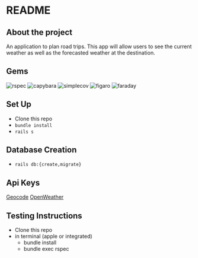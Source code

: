 # README

## About the project
 An application to plan road trips. This app will allow users to see the current weather as well as the forecasted weather at the destination.

 ## Gems
   ![rspec](https://img.shields.io/gem/v/rspec-rails?label=rspec&style=flat-square)
   ![capybara](https://img.shields.io/gem/v/capybara?label=capybara&style=flat-square)
   ![simplecov](https://img.shields.io/gem/v/simplecov?label=simplecov&style=flat-square)
   ![figaro](https://img.shields.io/gem/v/figaro?color=blue&label=figaro)
   ![faraday](https://img.shields.io/gem/v/faraday?color=blue&label=faraday)

## Set Up
- Clone this repo
- `bundle install`
- `rails s`

## Database Creation
- `rails db:{create,migrate}`

## Api Keys

[Geocode](https://developer.mapquest.com/)
[OpenWeather](https://openweathermap.org/)

## Testing Instructions
 - Clone this repo
 - in terminal (apple or integrated)    
    * bundle install
    * bundle exec rspec
